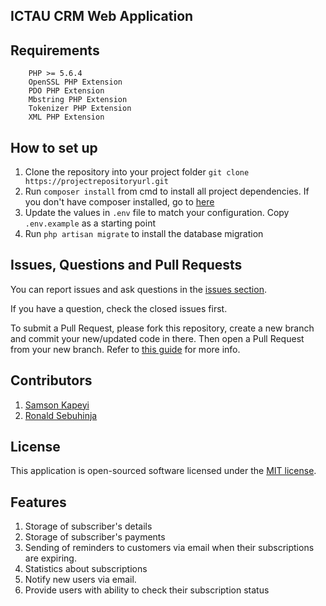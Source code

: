 
## ICTAU CRM Web Application

## Requirements
		PHP >= 5.6.4
		OpenSSL PHP Extension
		PDO PHP Extension
		Mbstring PHP Extension
		Tokenizer PHP Extension
		XML PHP Extension


## How to set up
1. Clone the repository into your project folder
        `git clone https://projectrepositoryurl.git`
2. Run `composer install` from cmd to install all project dependencies. If you don't have composer installed, go to [here](https://getcomposer.org/download/)
3. Update the values in `.env` file to match your configuration. Copy `.env.example` as a starting point
4. Run ```php artisan migrate``` to install the database migration

## Issues, Questions and Pull Requests

You can report issues and ask questions in the [issues section](https://github.com/skapeyi/ictau_crm/issues). 

If you have a question, check the closed issues first.

To submit a Pull Request, please fork this repository, create a new branch and commit your new/updated code in there. Then open a Pull Request from your new branch. Refer to [this guide](https://help.github.com/articles/about-pull-requests/) for more info.

## Contributors
1. [Samson Kapeyi](http://skapeyi.com)
2. [Ronald Sebuhinja](https://twitter.com/sebsronnie)


## License

This application is open-sourced software licensed under the [MIT license](http://opensource.org/licenses/MIT).

## Features
1. Storage of subscriber's details
2. Storage of subscriber's payments
3. Sending of reminders to customers via email when their subscriptions are expiring.
4. Statistics about subscriptions
5. Notify new users via email.
6. Provide users with ability to check their subscription status

